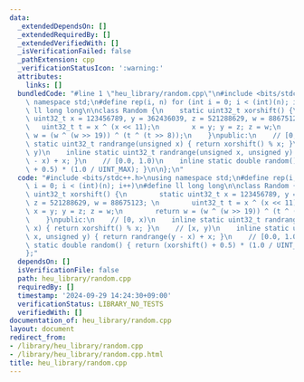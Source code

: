 ```yaml
---
data:
  _extendedDependsOn: []
  _extendedRequiredBy: []
  _extendedVerifiedWith: []
  _isVerificationFailed: false
  _pathExtension: cpp
  _verificationStatusIcon: ':warning:'
  attributes:
    links: []
  bundledCode: "#line 1 \"heu_library/random.cpp\"\n#include <bits/stdc++.h>\nusing\
    \ namespace std;\n#define rep(i, n) for (int i = 0; i < (int)(n); i++)\n#define\
    \ ll long long\n\nclass Random {\n    static uint32_t xorshift() {\n        static\
    \ uint32_t x = 123456789, y = 362436039, z = 521288629, w = 88675123; \n     \
    \   uint32_t t = x ^ (x << 11);\n        x = y; y = z; z = w;\n        return\
    \ w = (w ^ (w >> 19)) ^ (t ^ (t >> 8));\n    }\npublic:\n    // [0, x)\n    inline\
    \ static uint32_t randrange(unsigned x) { return xorshift() % x; }\n    // [x,\
    \ y)\n    inline static uint32_t randrange(unsigned x, unsigned y) { return randrange(y\
    \ - x) + x; }\n    // [0.0, 1.0)\n    inline static double random() { return (xorshift()\
    \ + 0.5) * (1.0 / UINT_MAX); }\n\n};\n"
  code: "#include <bits/stdc++.h>\nusing namespace std;\n#define rep(i, n) for (int\
    \ i = 0; i < (int)(n); i++)\n#define ll long long\n\nclass Random {\n    static\
    \ uint32_t xorshift() {\n        static uint32_t x = 123456789, y = 362436039,\
    \ z = 521288629, w = 88675123; \n        uint32_t t = x ^ (x << 11);\n       \
    \ x = y; y = z; z = w;\n        return w = (w ^ (w >> 19)) ^ (t ^ (t >> 8));\n\
    \    }\npublic:\n    // [0, x)\n    inline static uint32_t randrange(unsigned\
    \ x) { return xorshift() % x; }\n    // [x, y)\n    inline static uint32_t randrange(unsigned\
    \ x, unsigned y) { return randrange(y - x) + x; }\n    // [0.0, 1.0)\n    inline\
    \ static double random() { return (xorshift() + 0.5) * (1.0 / UINT_MAX); }\n\n\
    };"
  dependsOn: []
  isVerificationFile: false
  path: heu_library/random.cpp
  requiredBy: []
  timestamp: '2024-09-29 14:24:30+09:00'
  verificationStatus: LIBRARY_NO_TESTS
  verifiedWith: []
documentation_of: heu_library/random.cpp
layout: document
redirect_from:
- /library/heu_library/random.cpp
- /library/heu_library/random.cpp.html
title: heu_library/random.cpp
---
```

